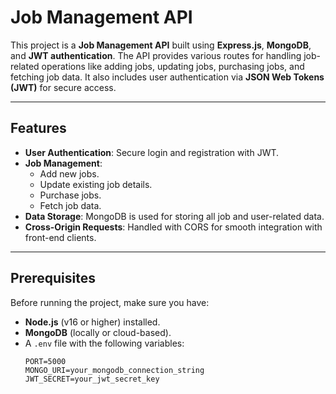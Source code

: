 # Job Management API

This project is a **Job Management API** built using **Express.js**, **MongoDB**, and **JWT authentication**. The API provides various routes for handling job-related operations like adding jobs, updating jobs, purchasing jobs, and fetching job data. It also includes user authentication via **JSON Web Tokens (JWT)** for secure access.

---

## Features

- **User Authentication**: Secure login and registration with JWT.
- **Job Management**:
  - Add new jobs.
  - Update existing job details.
  - Purchase jobs.
  - Fetch job data.
- **Data Storage**: MongoDB is used for storing all job and user-related data.
- **Cross-Origin Requests**: Handled with CORS for smooth integration with front-end clients.

---

## Prerequisites

Before running the project, make sure you have:

- **Node.js** (v16 or higher) installed.
- **MongoDB** (locally or cloud-based).
- A `.env` file with the following variables:
  ```env
  PORT=5000
  MONGO_URI=your_mongodb_connection_string
  JWT_SECRET=your_jwt_secret_key
